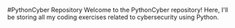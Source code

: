 #PythonCyber Repository
Welcome to the PythonCyber repository! Here, I'll be storing all my coding exercises related to cybersecurity using Python.
